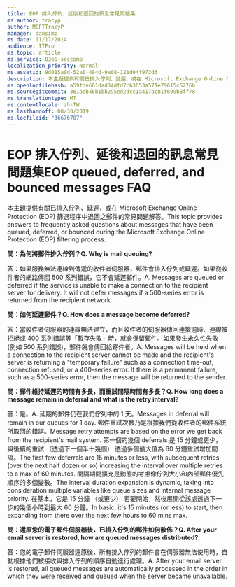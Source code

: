 ```yaml
---
title: EOP 排入佇列、延後和退回的訊息常見問題集
ms.author: tracyp
author: MSFTTracyP
manager: dansimp
ms.date: 11/17/2014
audience: ITPro
ms.topic: article
ms.service: O365-seccomp
localization_priority: Normal
ms.assetid: 9d015a0d-52a0-484d-9a08-121d04f973d3
description: 本主題提供有關已排入佇列、延遲，或在 Microsoft Exchange Online Protection (EOP) 篩選程序中退回之郵件的常見問題解答。
ms.openlocfilehash: a59fde661dad34dfd7cb3653a571e79615c5276b
ms.sourcegitcommit: 361aab46b1bb295ed2dcc1a417ac81f699b8ff78
ms.translationtype: MT
ms.contentlocale: zh-TW
ms.lasthandoff: 08/30/2019
ms.locfileid: "36676787"
---
```

# <a name="eop-queued-deferred-and-bounced-messages-faq"></a><span data-ttu-id="09274-103">EOP 排入佇列、延後和退回的訊息常見問題集</span><span class="sxs-lookup"><span data-stu-id="09274-103">EOP queued, deferred, and bounced messages FAQ</span></span>

<span data-ttu-id="09274-104">本主題提供有關已排入佇列、延遲，或在 Microsoft Exchange Online Protection (EOP) 篩選程序中退回之郵件的常見問題解答。</span><span class="sxs-lookup"><span data-stu-id="09274-104">This topic provides answers to frequently asked questions about messages that have been queued, deferred, or bounced during the Microsoft Exchange Online Protection (EOP) filtering process.</span></span>
  
 <span data-ttu-id="09274-105">**問：為何將郵件排入佇列？**</span><span class="sxs-lookup"><span data-stu-id="09274-105">**Q. Why is mail queuing?**</span></span>
  
<span data-ttu-id="09274-p101">答：如果服務無法連線到傳遞的收件者伺服器，郵件會排入佇列或延遲。如果從收件者的網路傳回 500 系列錯誤，它不會延遲郵件。</span><span class="sxs-lookup"><span data-stu-id="09274-p101">A. Messages are queued or deferred if the service is unable to make a connection to the recipient server for delivery. It will not defer messages if a 500-series error is returned from the recipient network.</span></span>
  
 <span data-ttu-id="09274-109">**問：如何延遲郵件？**</span><span class="sxs-lookup"><span data-stu-id="09274-109">**Q. How does a message become deferred?**</span></span>
  
<span data-ttu-id="09274-p102">答：當收件者伺服器的連線無法建立，而且收件者的伺服器傳回連接逾時、連線被拒絕或 400 系列錯誤等「暫存失敗」時，就會保留郵件。如果發生永久性失敗 (例如 500 系列錯誤)，郵件就會傳回給寄件者。</span><span class="sxs-lookup"><span data-stu-id="09274-p102">A. Messages will be held when a connection to the recipient server cannot be made and the recipient's server is returning a "temporary failure" such as a connection time-out, connection refused, or a 400-series error. If there is a permanent failure, such as a 500-series error, then the message will be returned to the sender.</span></span>
  
 <span data-ttu-id="09274-113">**問：郵件維持延遲的時間有多長，而重試間隔時間有多長？**</span><span class="sxs-lookup"><span data-stu-id="09274-113">**Q. How long does a message remain in deferral and what is the retry interval?**</span></span>
  
<span data-ttu-id="09274-114">答：是。</span><span class="sxs-lookup"><span data-stu-id="09274-114">A.</span></span> <span data-ttu-id="09274-115">延期的郵件仍在我們佇列中的 1 天。</span><span class="sxs-lookup"><span data-stu-id="09274-115">Messages in deferral will remain in our queues for 1 day.</span></span> <span data-ttu-id="09274-116">郵件重試次數乃是根據我們從收件者的郵件系統所取回的錯誤。</span><span class="sxs-lookup"><span data-stu-id="09274-116">Message retry attempts are based on the error we get back from the recipient's mail system.</span></span> <span data-ttu-id="09274-117">第一個的幾個 deferrals 是 15 分鐘或更少，與後續的重試 （透過下一個半十幾個） 透過多個最大值為 60 分鐘重試增加間隔。</span><span class="sxs-lookup"><span data-stu-id="09274-117">The first few deferrals are 15 minutes or less, with subsequent retries (over the next half dozen or so) increasing the interval over multiple retries to a max of 60 minutes.</span></span> <span data-ttu-id="09274-118">間隔期間擴充是動態的考慮像佇列大小和內部郵件優先順序的多個變數。</span><span class="sxs-lookup"><span data-stu-id="09274-118">The interval duration expansion is dynamic, taking into consideration multiple variables like queue sizes and internal message priority.</span></span> <span data-ttu-id="09274-119">在基本，它是 15 分鐘 （或更少） 若要開始，然後展開從該處透過下一步的幾個小時到最大 60 分鐘。</span><span class="sxs-lookup"><span data-stu-id="09274-119">In basic, it's 15 minutes (or less) to start, then expanding from there over the next few hours to 60 mins max.</span></span>
  
 <span data-ttu-id="09274-120">**問：還原您的電子郵件伺服器後，已排入佇列的郵件如何散佈？**</span><span class="sxs-lookup"><span data-stu-id="09274-120">**Q. After your email server is restored, how are queued messages distributed?**</span></span>
  
<span data-ttu-id="09274-p104">答：您的電子郵件伺服器還原後，所有排入佇列的郵件會在伺服器無法使用時，自動根據他們被接收與排入佇列的順序自動進行處理。</span><span class="sxs-lookup"><span data-stu-id="09274-p104">A. After your email server is restored, all queued messages are automatically processed in the order in which they were received and queued when the server became unavailable.</span></span>

